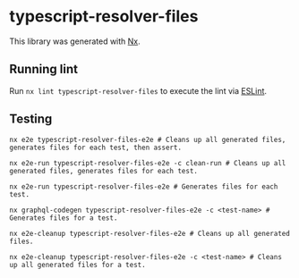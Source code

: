 # typescript-resolver-files

This library was generated with [Nx](https://nx.dev).

## Running lint

Run `nx lint typescript-resolver-files` to execute the lint via [ESLint](https://eslint.org/).

## Testing

```shell
nx e2e typescript-resolver-files-e2e # Cleans up all generated files, generates files for each test, then assert.

nx e2e-run typescript-resolver-files-e2e -c clean-run # Cleans up all generated files, generates files for each test.

nx e2e-run typescript-resolver-files-e2e # Generates files for each test.

nx graphql-codegen typescript-resolver-files-e2e -c <test-name> # Generates files for a test.

nx e2e-cleanup typescript-resolver-files-e2e # Cleans up all generated files.

nx e2e-cleanup typescript-resolver-files-e2e -c <test-name> # Cleans up all generated files for a test.
```
